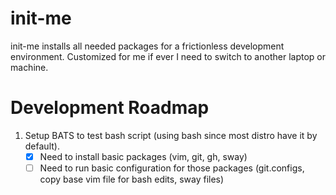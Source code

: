 # init-me
init-me installs all needed packages for a frictionless development environment. Customized for me if ever I need to switch to another laptop or machine.

# Development Roadmap
1. Setup BATS to test bash script (using bash since most distro have it by default).
    * [x] Need to install basic packages (vim, git, gh, sway)
    * [ ] Need to run basic configuration for those packages (git.configs, copy base vim file for bash edits, sway files)
